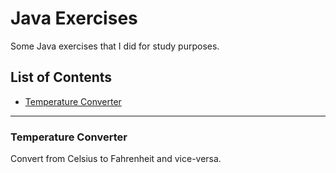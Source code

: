 # Java Exercises

Some Java exercises that I did for study purposes.

## List of Contents

- [Temperature Converter](#temperature-converter)

---

### Temperature Converter

Convert from Celsius to Fahrenheit and vice-versa.
